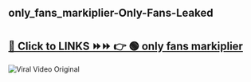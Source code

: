 
 ## only_fans_markiplier-Only-Fans-Leaked

# <h2><a href="https://clipsfans.com/only_fans_markiplier&ref=git">🔗 Click to LINKS ⏩⏩ 👉 🟢 only fans markiplier </a></h2>

<a href="https://clipsfans.com/only_fans_markiplier&ref=git" rel="nofollow" data-target="animated-image.originalLink"><img src="https://i.ibb.co.com/xMMVF88/686577567.gif" alt="Viral Video Original" style="max-width: 100%; display: inline-block;" data-target="animated-image.originalImage"></a>
